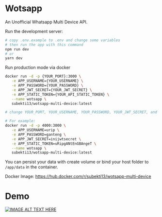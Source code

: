 
# Wotsapp
An Unofficial Whatsapp Multi Device API.

Run the development server:

```bash
# copy .env.example to .env and change some variables
# then run the app with this command
npm run dev
# or
yarn dev
```

Run production mode via docker 
```bash
docker run -d -p {YOUR_PORT}:3000 \
   -e APP_USERNAME={YOUR_USERNAME} \
   -e APP_PASSWORD={YOUR_PASSWORD} \
   -e APP_JWT_SECRET={YOUR_JWT_SECRET} \
   -e APP_STATIC_TOKEN={YOUR_API_STATIC_TOKEN} \
   --name wotsapp \
   subekti13/wotsapp-multi-device:latest

# change YOUR_PORT, YOUR_USERNAME, YOUR_PASSWORD, YOUR_JWT_SECRET, and YOUR_API_STATIC_TOKEN with your own.

# For example:
docker run -d -p 4000:3000 \
   -e APP_USERNAME=urip \
   -e APP_PASSWORD=ganteng \
   -e APP_JWT_SECRET=inijwtsecret \
   -e APP_STATIC_TOKEN=uRipgANtEnGBAngeT \
   --name wotsapp \
   subekti13/wotsapp-multi-device:latest


```

You can persist your data with create volume or bind your host folder to `/app/data` in the container.


Docker Image: https://hub.docker.com/r/subekti13/wotsapp-multi-device


# Demo
[![IMAGE ALT TEXT HERE](https://i.ytimg.com/vi/_Mi5cUXMzts/hqdefault.jpg?sqp=-oaymwEcCPYBEIoBSFXyq4qpAw4IARUAAIhCGAFwAcABBg==&rs=AOn4CLAMmRbgs5EExUU_HSmwXyskgnZyEA)](https://www.youtube.com/watch?v=_Mi5cUXMzts)
